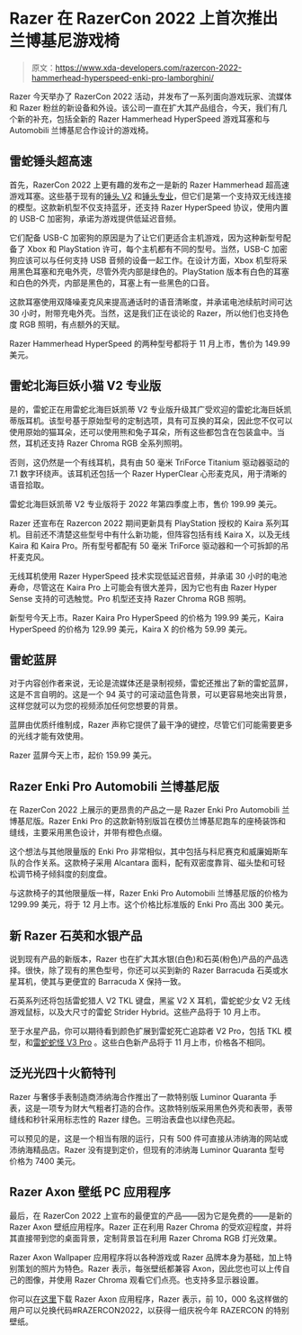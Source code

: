 # Razer 在 RazerCon 2022 上首次推出兰博基尼游戏椅

> 原文：<https://www.xda-developers.com/razercon-2022-hammerhead-hyperspeed-enki-pro-lamborghini/>

Razer 今天举办了 RazerCon 2022 活动，并发布了一系列面向游戏玩家、流媒体和 Razer 粉丝的新设备和外设。该公司一直在扩大其产品组合，今天，我们有几个新的补充，包括全新的 Razer Hammerhead HyperSpeed 游戏耳塞和与 Automobili 兰博基尼合作设计的游戏椅。

## 雷蛇锤头超高速

首先，RazerCon 2022 上更有趣的发布之一是新的 Razer Hammerhead 超高速游戏耳塞。这些基于现有的[锤头 V2](https://www.xda-developers.com/razers-hammerhead-true-wireless-v2-earbuds-come-with-chroma-rgb/) 和[锤头专业](https://www.xda-developers.com/razer-hammerhead-true-wireless-pro-review/)，但它们是第一个支持双无线连接的模型。这款新机型不仅支持蓝牙，还支持 Razer HyperSpeed 协议，使用内置的 USB-C 加密狗，承诺为游戏提供低延迟音频。

它们配备 USB-C 加密狗的原因是为了让它们更适合主机游戏，因为这种新型号配备了 Xbox 和 PlayStation 许可，每个主机都有不同的型号。当然，USB-C 加密狗应该可以与任何支持 USB 音频的设备一起工作。在设计方面，Xbox 机型将采用黑色耳塞和充电外壳，尽管外壳内部是绿色的。PlayStation 版本有白色的耳塞和白色的外壳，内部是黑色的，耳塞上有一些黑色的口音。

这款耳塞使用双降噪麦克风来提高通话时的语音清晰度，并承诺电池续航时间可达 30 小时，附带充电外壳。当然，这是我们正在谈论的 Razer，所以他们也支持色度 RGB 照明，有点额外的天赋。

Razer Hammerhead HyperSpeed 的两种型号都将于 11 月上市，售价为 149.99 美元。

## 雷蛇北海巨妖小猫 V2 专业版

是的，雷蛇正在用雷蛇北海巨妖凯蒂 V2 专业版升级其广受欢迎的雷蛇北海巨妖凯蒂版耳机。该型号基于原始型号的定制选项，具有可互换的耳朵，因此您不仅可以使用原始的猫耳朵，还可以使用熊和兔子耳朵，所有这些都包含在包装盒中。当然，耳机还支持 Razer Chroma RGB 全系列照明。

否则，这仍然是一个有线耳机，具有由 50 毫米 TriForce Titanium 驱动器驱动的 7.1 数字环绕声。该耳机还包括一个 Razer HyperClear 心形麦克风，用于清晰的语音拾取。

雷蛇北海巨妖凯蒂 V2 专业版将于 2022 年第四季度上市，售价 199.99 美元。

Razer 还宣布在 Razercon 2022 期间更新具有 PlayStation 授权的 Kaira 系列耳机。目前还不清楚这些型号中有什么新功能，但阵容包括有线 Kaira X，以及无线 Kaira 和 Kaira Pro。所有型号都配有 50 毫米 TriForce 驱动器和一个可拆卸的吊杆麦克风。

无线耳机使用 Razer HyperSpeed 技术实现低延迟音频，并承诺 30 小时的电池寿命，尽管这在 Kaira Pro 上可能会有很大差异，因为它也有由 Razer Hyper Sense 支持的可选触觉。Pro 机型还支持 Razer Chroma RGB 照明。

新型号今天上市。Razer Kaira Pro HyperSpeed 的价格为 199.99 美元，Kaira HyperSpeed 的价格为 129.99 美元，Kaira X 的价格为 59.99 美元。

## 雷蛇蓝屏

对于内容创作者来说，无论是流媒体还是录制视频，雷蛇还推出了新的雷蛇蓝屏，这是不言自明的。这是一个 94 英寸的可滚动蓝色背景，可以更容易地突出背景，这样您就可以为您的视频添加任何您想要的背景。

蓝屏由优质纤维制成，Razer 声称它提供了最干净的键控，尽管它们可能需要更多的光线才能有效使用。

Razer 蓝屏今天上市，起价 159.99 美元。

## Razer Enki Pro Automobili 兰博基尼版

在 RazerCon 2022 上展示的更昂贵的产品之一是 Razer Enki Pro Automobili 兰博基尼版。Razer Enki Pro 的这款新特别版旨在模仿兰博基尼跑车的座椅装饰和缝线，主要采用黑色设计，并带有橙色点缀。

这个想法与其他限量版的 Enki Pro 非常相似，其中包括与科尼赛克和威廉姆斯车队的合作关系。这款椅子采用 Alcantara 面料，配有双密度靠背、磁头垫和可轻松调节椅子倾斜度的刻度盘。

与这款椅子的其他限量版一样，Razer Enki Pro Automobili 兰博基尼版的价格为 1299.99 美元，将于 12 月上市。这个价格比标准版的 Enki Pro 高出 300 美元。

## 新 Razer 石英和水银产品

说到现有产品的新版本，Razer 也在扩大其水银(白色)和石英(粉色)产品的产品选择。很快，除了现有的黑色型号，你还可以买到新的 Razer Barracuda 石英或水星耳机，使其与更便宜的 Barracuda X 保持一致。

石英系列还将包括雷蛇猎人 V2 TKL 键盘，黑鲨 V2 X 耳机，雷蛇蛇少女 V2 无线游戏鼠标，以及大尺寸的雷蛇 Strider Hybrid。这些产品将于 10 月上市。

至于水星产品，你可以期待看到颜色扩展到雷蛇死亡追踪者 V2 Pro，包括 TKL 模型，和[雷蛇蛇怪 V3 Pro](https://www.xda-developers.com/razer-basilisk-v3-mouse-with-cusotmization-options/) 。这些白色新产品将于 11 月上市，价格各不相同。

## 泛光光四十火箭特刊

Razer 与奢侈手表制造商沛纳海合作推出了一款特别版 Luminor Quaranta 手表，这是一项专为财大气粗者打造的合作。这款特别版采用黑色外壳和表带，表带缝线和秒针采用标志性的 Razer 绿色。三明治表盘也以绿色亮起。

可以预见的是，这是一个相当有限的运行，只有 500 件可直接从沛纳海的网站或沛纳海精品店。Razer 没有提到定价，但现有的沛纳海 Luminor Quaranta 型号价格为 7400 美元。

## Razer Axon 壁纸 PC 应用程序

最后，在 RazerCon 2022 上宣布的最便宜的产品——因为它是免费的——是新的 Razer Axon 壁纸应用程序。Razer 正在利用 Razer Chroma 的受欢迎程度，并将其直接带到您的桌面背景，定制背景旨在利用 Razer Chroma RGB 灯光效果。

Razer Axon Wallpaper 应用程序将以各种游戏或 Razer 品牌本身为基础，加上特别策划的照片为特色。Razer 表示，每张壁纸都兼容 Axon，因此您也可以上传自己的图像，并使用 Razer Chroma 观看它们点亮。也支持多显示器设置。

你可以[在这里](https://fortyseven-dot-yamm-track.appspot.com/2httsWaZQzRBEgAnCl1cyLtTLmmXd_wdeQ8q0rl2-4YFB0-vSgwHW9ejRi-4pnJFC81jvMY5EWIOqo6iU_pu4Loq0citntYl_AjetBVgvqOFNyMtUwxfCKYZ9tyWYe-ip3qwE5xhOiWmzh--MGj4Dj8jFO_DO74hnYdxypntluDBZJaKAm03VH4Lzdg)下载 Razer Axon 应用程序，Razer 表示，前 10，000 名这样做的用户可以兑换代码#RAZERCON2022，以获得一组庆祝今年 RAZERCON 的特别壁纸。